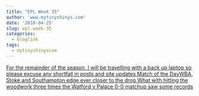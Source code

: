 ```yaml
---
title: "EPL Week 35"
author: 'www.mytinyshinys.com'
date: '2018-04-25'
slug: epl-week-35
categories:
  - bloglink
tags:
  - mytinyshinyscom
---
```


[For the remainder of the season, I will be travelling with a back up laptop so please excuse any shortfall in posts and site updates Match of the DayWBA, Stoke and Southampton edge ever closer to the drop What with hitting the woodwork three times the Watford v Palace 0-0 matchup saw some records<i class="fas fa-external-link-alt"></i>](https://www.mytinyshinys.com/2018/04/25/epl-week-35/)

